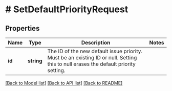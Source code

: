 # # SetDefaultPriorityRequest

## Properties

Name | Type | Description | Notes
------------ | ------------- | ------------- | -------------
**id** | **string** | The ID of the new default issue priority. Must be an existing ID or null. Setting this to null erases the default priority setting. |

[[Back to Model list]](../../README.md#models) [[Back to API list]](../../README.md#endpoints) [[Back to README]](../../README.md)
